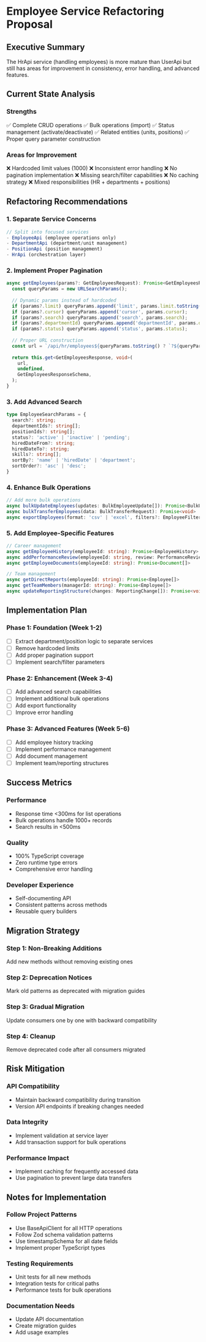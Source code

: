 # Employee Service Refactoring Proposal

## Executive Summary
The HrApi service (handling employees) is more mature than UserApi but still has areas for improvement in consistency, error handling, and advanced features.

## Current State Analysis

### Strengths
✅ Complete CRUD operations
✅ Bulk operations (import)
✅ Status management (activate/deactivate)
✅ Related entities (units, positions)
✅ Proper query parameter construction

### Areas for Improvement
❌ Hardcoded limit values (1000)
❌ Inconsistent error handling
❌ No pagination implementation
❌ Missing search/filter capabilities
❌ No caching strategy
❌ Mixed responsibilities (HR + departments + positions)

## Refactoring Recommendations

### 1. Separate Service Concerns
```typescript
// Split into focused services
- EmployeeApi (employee operations only)
- DepartmentApi (department/unit management)
- PositionApi (position management)
- HrApi (orchestration layer)
```

### 2. Implement Proper Pagination
```typescript
async getEmployees(params?: GetEmployeesRequest): Promise<GetEmployeesResponse> {
  const queryParams = new URLSearchParams();
  
  // Dynamic params instead of hardcoded
  if (params?.limit) queryParams.append('limit', params.limit.toString());
  if (params?.cursor) queryParams.append('cursor', params.cursor);
  if (params?.search) queryParams.append('search', params.search);
  if (params?.departmentId) queryParams.append('departmentId', params.departmentId);
  if (params?.status) queryParams.append('status', params.status);
  
  // Proper URL construction
  const url = `/api/hr/employees${queryParams.toString() ? `?${queryParams.toString()}` : ''}`;
  
  return this.get<GetEmployeesResponse, void>(
    url,
    undefined,
    GetEmployeesResponseSchema,
  );
}
```

### 3. Add Advanced Search
```typescript
type EmployeeSearchParams = {
  search?: string;
  departmentIds?: string[];
  positionIds?: string[];
  status?: 'active' | 'inactive' | 'pending';
  hiredDateFrom?: string;
  hiredDateTo?: string;
  skills?: string[];
  sortBy?: 'name' | 'hiredDate' | 'department';
  sortOrder?: 'asc' | 'desc';
}
```

### 4. Enhance Bulk Operations
```typescript
// Add more bulk operations
async bulkUpdateEmployees(updates: BulkEmployeeUpdate[]): Promise<BulkUpdateResponse>
async bulkTransferEmployees(data: BulkTransferRequest): Promise<void>
async exportEmployees(format: 'csv' | 'excel', filters?: EmployeeFilters): Promise<Blob>
```

### 5. Add Employee-Specific Features
```typescript
// Career management
async getEmployeeHistory(employeeId: string): Promise<EmployeeHistory>
async addPerformanceReview(employeeId: string, review: PerformanceReview): Promise<void>
async getEmployeeDocuments(employeeId: string): Promise<Document[]>

// Team management
async getDirectReports(employeeId: string): Promise<Employee[]>
async getTeamMembers(managerId: string): Promise<Employee[]>
async updateReportingStructure(changes: ReportingChange[]): Promise<void>
```

## Implementation Plan

### Phase 1: Foundation (Week 1-2)
- [ ] Extract department/position logic to separate services
- [ ] Remove hardcoded limits
- [ ] Add proper pagination support
- [ ] Implement search/filter parameters

### Phase 2: Enhancement (Week 3-4)
- [ ] Add advanced search capabilities
- [ ] Implement additional bulk operations
- [ ] Add export functionality
- [ ] Improve error handling

### Phase 3: Advanced Features (Week 5-6)
- [ ] Add employee history tracking
- [ ] Implement performance management
- [ ] Add document management
- [ ] Implement team/reporting structures

## Success Metrics

### Performance
- Response time <300ms for list operations
- Bulk operations handle 1000+ records
- Search results in <500ms

### Quality
- 100% TypeScript coverage
- Zero runtime type errors
- Comprehensive error handling

### Developer Experience
- Self-documenting API
- Consistent patterns across methods
- Reusable query builders

## Migration Strategy

### Step 1: Non-Breaking Additions
Add new methods without removing existing ones

### Step 2: Deprecation Notices
Mark old patterns as deprecated with migration guides

### Step 3: Gradual Migration
Update consumers one by one with backward compatibility

### Step 4: Cleanup
Remove deprecated code after all consumers migrated

## Risk Mitigation

### API Compatibility
- Maintain backward compatibility during transition
- Version API endpoints if breaking changes needed

### Data Integrity
- Implement validation at service layer
- Add transaction support for bulk operations

### Performance Impact
- Implement caching for frequently accessed data
- Use pagination to prevent large data transfers

## Notes for Implementation

### Follow Project Patterns
- Use BaseApiClient for all HTTP operations
- Follow Zod schema validation patterns
- Use timestampSchema for all date fields
- Implement proper TypeScript types

### Testing Requirements
- Unit tests for all new methods
- Integration tests for critical paths
- Performance tests for bulk operations

### Documentation Needs
- Update API documentation
- Create migration guides
- Add usage examples